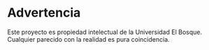 # Advertencia
Este proyecto es propiedad intelectual de la Universidad El Bosque. Cualquier parecido con la realidad es pura coincidencia.
